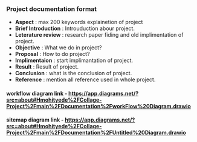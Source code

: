 ### Project documentation format
- <b>Aspect</b> :  max 200 keywords explainetion of project
- <b>Brief Introduction</b> : Introuduction abour project.
- <b>Leterature review</b> : research paper fiding and old implimentation of project.
- <b>Objective</b> : What we do in project?
- <b>Proposal</b> : How to do project?
- <b>Implimentaion</b> : start implimantation of project.
- <b>Result</b> : Result of project.
- <b>Conclusion</b> : what is the conclusion of project.
- <b>Reference</b> : mention all reference used in whole project.


#### workflow diagram link - https://app.diagrams.net/?src=about#Hmohityede%2FCollage-Project%2Fmain%2FDocumentation%2FworkFlow%20Diagram.drawio

#### sitemap diagram link - https://app.diagrams.net/?src=about#Hmohityede%2FCollage-Project%2Fmain%2FDocumentation%2FUntitled%20Diagram.drawio